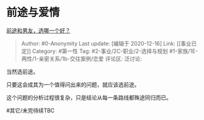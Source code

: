 # 前途与爱情
[前途和男友，选哪一个好？](https://www.zhihu.com/question/424093596/answer/1522642691)

> Author: #0-Anonymity
> Last update: [编辑于 2020-12-16]
> Link: [[事业已定]]
> Category: #第一性
> Tag: #2-事业/2C-职业/2-选择与规划 #1-家族/1E-两性/1-亲密关系/1b-交往案例/恋爱
> 评论区:
> 泛讨论:

当然选前途。

只要这会成其为一个值得问出来的问题，就应该选前途。

这个问题的分析过程很复杂，只是结论从每一条路线都殊途同归而已。

#其它/未完待续TBC
